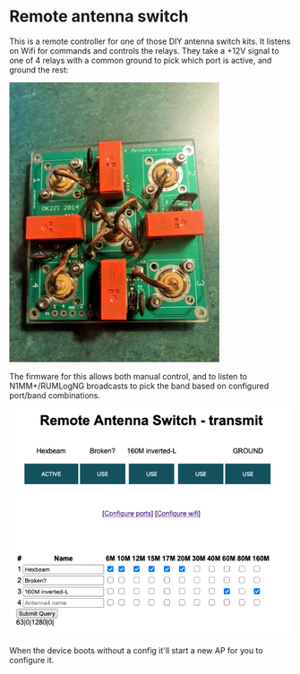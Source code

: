 # Remote antenna switch

This is a remote controller for one of those DIY antenna switch kits. It listens on Wifi for commands and controls the relays. They take a +12V signal to one of 4 relays with a common ground to pick which port is active, and ground the rest:

![example antenna switch](images/s-l500.jpg)


The firmware for this allows both manual control, and to listen to N1MM+/RUMLogNG broadcasts to pick the band based on configured port/band combinations.

![screenshots](images/screenshot.png)

When the device boots without a config it'll start a new AP for you to configure it.
